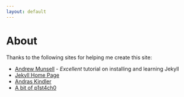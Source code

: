 ```yaml
---
layout: default
---
```


# About

Thanks to the following sites for helping me create this site:

* [Andrew Munsell](https://www.andrewmunsell.com/tutorials/jekyll-by-example/tutorial) - *Excellent* 
tutorial on installing and learning Jekyll
* [Jekyll Home Page](http://jekyllrb.com/)
* [Andras Kindler](http://andraskindler.com/)
* [A bit of p1st4ch0](https://p1st4ch0.github.io/)
